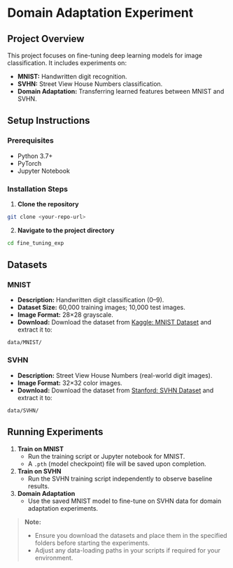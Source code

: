 # Domain Adaptation Experiment

## Project Overview

This project focuses on fine-tuning deep learning models for image classification. It includes experiments on:

- **MNIST:** Handwritten digit recognition.
- **SVHN:** Street View House Numbers classification.
- **Domain Adaptation:** Transferring learned features between MNIST and SVHN.


## Setup Instructions

### Prerequisites

- Python 3.7+
- PyTorch
- Jupyter Notebook


### Installation Steps

1. **Clone the repository**

```bash
git clone <your-repo-url>
```

2. **Navigate to the project directory**

```bash
cd fine_tuning_exp
```


## Datasets

### MNIST

- **Description:** Handwritten digit classification (0–9).
- **Dataset Size:** 60,000 training images; 10,000 test images.
- **Image Format:** 28×28 grayscale.
- **Download:**
Download the dataset from [Kaggle: MNIST Dataset](https://www.kaggle.com/datasets/hojjatk/mnist-dataset) and extract it to:

```
data/MNIST/
```


### SVHN

- **Description:** Street View House Numbers (real-world digit images).
- **Image Format:** 32×32 color images.
- **Download:**
Download the dataset from [Stanford: SVHN Dataset](http://ufldl.stanford.edu/housenumbers/) and extract it to:

```
data/SVHN/
```


## Running Experiments

1. **Train on MNIST**
    - Run the training script or Jupyter notebook for MNIST.
    - A `.pth` (model checkpoint) file will be saved upon completion.
2. **Train on SVHN**
    - Run the SVHN training script independently to observe baseline results.
3. **Domain Adaptation**
    - Use the saved MNIST model to fine-tune on SVHN data for domain adaptation experiments.

> **Note:**
> - Ensure you download the datasets and place them in the specified folders before starting the experiments.
> - Adjust any data-loading paths in your scripts if required for your environment.

